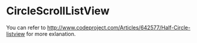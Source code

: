 CircleScrollListView
====================

You can refer to http://www.codeproject.com/Articles/642577/Half-Circle-listview for more exlanation.
